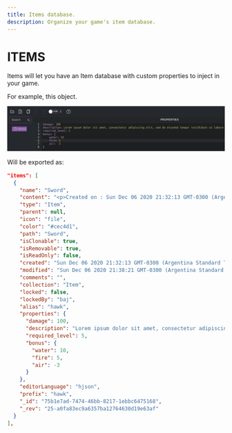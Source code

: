 ```yaml
---
title: Items database.
description: Organize your game's item database.
---
```


# ITEMS

Items will let you have an Item database with custom properties to inject in your game.

For example, this object.

![Items](/img/items-01.png)

Will be exported as: 

```json
"items": [
  {
    "name": "Sword",
    "content": "<p>Created on : Sun Dec 06 2020 21:32:13 GMT-0300 (Argentina Standard Time)</p>",
    "type": "Item",
    "parent": null,
    "icon": "file",
    "color": "#cec4d1",
    "path": "Sword",
    "isClonable": true,
    "isRemovable": true,
    "isReadOnly": false,
    "created": "Sun Dec 06 2020 21:32:13 GMT-0300 (Argentina Standard Time)",
    "modified": "Sun Dec 06 2020 21:38:21 GMT-0300 (Argentina Standard Time)",
    "comments": "",
    "collection": "Item",
    "locked": false,
    "lockedBy": "baj",
    "alias": "hawk",
    "properties": {
      "damage": 100,
      "description": "Lorem ipsum dolor sit amet, consectetur adipiscing elit, sed do eiusmod tempor incididunt ut labore et dolore magna aliqua.",
      "required_level": 5,
      "bonus": {
        "water": 10,
        "fire": 5,
        "air": -3
      }
    },
    "editorLanguage": "hjson",
    "prefix": "hawk",
    "_id": "75b1e7ad-7474-46bb-8217-1ebbc6475168",
    "_rev": "25-a0fa83ec9a6357ba12764630d19e63af"
  }
],
```
